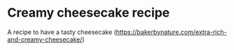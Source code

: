 # Creamy cheesecake recipe

A recipe to have a tasty cheesecake
(https://bakerbynature.com/extra-rich-and-creamy-cheesecake/)

